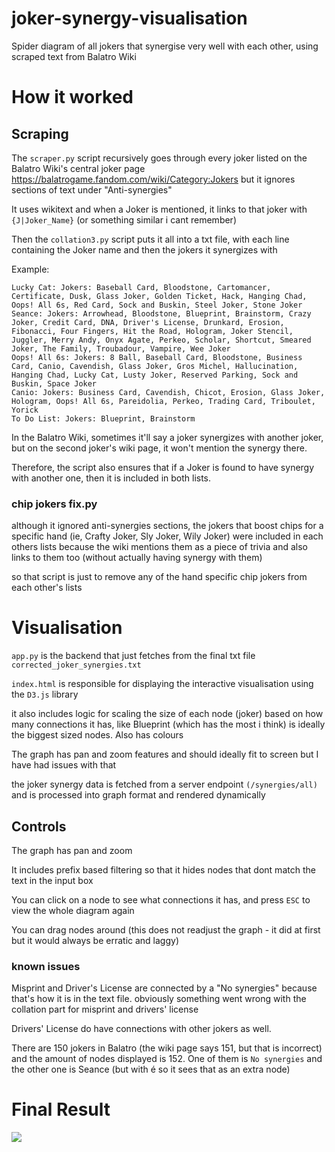 # joker-synergy-visualisation
Spider diagram of all jokers that synergise very well with each other, using scraped text from Balatro Wiki 

# How it worked

## Scraping

The ``scraper.py`` script recursively goes through every joker listed on the Balatro Wiki's central joker page https://balatrogame.fandom.com/wiki/Category:Jokers 
but it ignores sections of text under "Anti-synergies"

It uses wikitext and when a Joker is mentioned, it links to that joker with ``{J|Joker_Name}`` (or something similar i cant remember)

Then the ``collation3.py`` script puts it all into a txt file, with each line containing the Joker name and then the jokers it synergizes with

Example:

```
Lucky Cat: Jokers: Baseball Card, Bloodstone, Cartomancer, Certificate, Dusk, Glass Joker, Golden Ticket, Hack, Hanging Chad, Oops! All 6s, Red Card, Sock and Buskin, Steel Joker, Stone Joker
Seance: Jokers: Arrowhead, Bloodstone, Blueprint, Brainstorm, Crazy Joker, Credit Card, DNA, Driver's License, Drunkard, Erosion, Fibonacci, Four Fingers, Hit the Road, Hologram, Joker Stencil, Juggler, Merry Andy, Onyx Agate, Perkeo, Scholar, Shortcut, Smeared Joker, The Family, Troubadour, Vampire, Wee Joker
Oops! All 6s: Jokers: 8 Ball, Baseball Card, Bloodstone, Business Card, Canio, Cavendish, Glass Joker, Gros Michel, Hallucination, Hanging Chad, Lucky Cat, Lusty Joker, Reserved Parking, Sock and Buskin, Space Joker
Canio: Jokers: Business Card, Cavendish, Chicot, Erosion, Glass Joker, Hologram, Oops! All 6s, Pareidolia, Perkeo, Trading Card, Triboulet, Yorick
To Do List: Jokers: Blueprint, Brainstorm
```

In the Balatro Wiki, sometimes it'll say a joker synergizes with another joker, but on the second joker's wiki page, it won't mention the synergy there.

Therefore, the script also ensures that if a Joker is found to have synergy with another one, then it is included in both lists.

### chip jokers fix.py
although it ignored anti-synergies sections, the jokers that boost chips for a specific hand (ie, Crafty Joker, Sly Joker, Wily Joker) were included in each others lists because the wiki mentions them as a piece of trivia and also links to them too (without actually having synergy with them)

so that script is just to remove any of the hand specific chip jokers from each other's lists


# Visualisation

``app.py`` is the backend that just fetches from the final txt file ``corrected_joker_synergies.txt``

``index.html`` is responsible for displaying the interactive visualisation using the ``D3.js`` library

it also includes logic for scaling the size of each node (joker) based on how many connections it has, like Blueprint (which has the most i think) is ideally the biggest sized nodes. Also has colours

The graph has pan and zoom features and should ideally fit to screen but I have had issues with that

the joker synergy data is fetched from a server endpoint ``(/synergies/all)`` and is processed into graph format and rendered dynamically

## Controls

The graph has pan and zoom

It includes prefix based filtering so that it hides nodes that dont match the text in the input box

You can click on a node to see what connections it has, and press ``ESC`` to view the whole diagram again

You can drag nodes around (this does not readjust the graph - it did at first but it would always be erratic and laggy)



### known issues

Misprint and Driver's License are connected by a "No synergies" because that's how it is in the text file. obviously something went wrong with the collation part for misprint and drivers' license

Drivers' License do have connections with other jokers as well.



There are 150 jokers in Balatro (the wiki page says 151, but that is incorrect) and the amount of nodes displayed is 152. One of them is ``No synergies`` and the other one is Seance (but with é so it sees that as an extra node) 


# Final Result

![](https://i.imgur.com/s9BGZ1Q.png)

